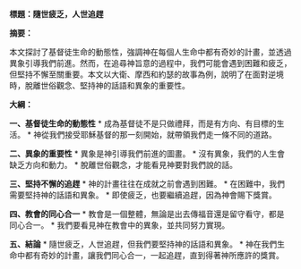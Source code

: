 **標題：隨世疲乏，人世追趕**

**摘要：**

本文探討了基督徒生命的動態性，強調神在每個人生命中都有奇妙的計畫，並透過異象引導我們前進。然而，在追尋神旨意的過程中，我們可能會遇到困難和疲乏，但堅持不懈至關重要。本文以大衛、摩西和約瑟的故事為例，說明了在面對逆境時，脫離世俗觀念、堅持神的話語和異象的重要性。

**大綱：**

**一、基督徒生命的動態性**
    * 成為基督徒不是只做禮拜，而是有方向、有目標的生活。
    * 神從我們接受耶穌基督的那一刻開始，就帶領我們走一條不同的道路。

**二、異象的重要性**
    * 異象是神引導我們前進的圖畫。
    * 沒有異象，我們的人生會缺乏方向和動力。
    * 脫離世俗觀念，才能看見神要對我們說的話。

**三、堅持不懈的追趕**
    * 神的計畫往往在成就之前會遇到困難。
    * 在困難中，我們需要堅持神的話語和異象。
    * 即使疲乏，也要繼續追趕，因為神會賜下獎賞。

**四、教會的同心合一**
    * 教會是一個整體，無論是出去傳福音還是留守看守，都是同心合一。
    * 我們要看見神在教會中的異象，並共同努力實現。

**五、結論**
    * 隨世疲乏，人世追趕，但我們要堅持神的話語和異象。
    * 神在我們生命中都有奇妙的計畫，讓我們同心合一，一起追趕，直到得著神所應許的獎賞。